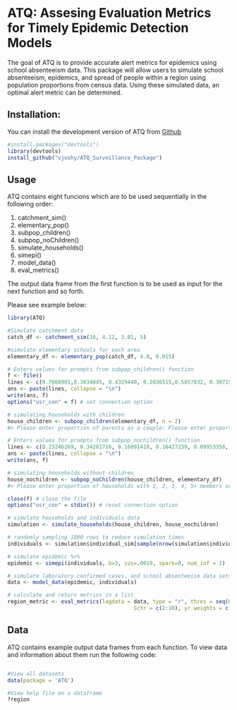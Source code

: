
<!-- README.md is generated from README.Rmd. Please edit that file -->

# ATQ: Assesing Evaluation Metrics for Timely Epidemic Detection Models

The goal of ATQ is to provide accurate alert metrics for epidemics using
school absenteeism data. This package will allow users to simulate
school absenteeism, epidemics, and spread of people within a region
using population proportions from census data. Using these simulated
data, an optimal alert metric can be determined.

## Installation:

You can install the development version of ATQ from
[Github](https://github.com/vjoshy/ATQ_Surveillance_Package)

``` r
#install.packages("devtools")
library(devtools)
install_github("vjoshy/ATQ_Surveillance_Package")
```

## Usage

ATQ contains eight funcions which are to be used sequentially in the
following order:  

1.  catchment_sim()
2.  elementary_pop()
3.  subpop_children()
4.  subpop_noChildren()
5.  simulate_households()
6.  simepi()
7.  model_data()
8.  eval_metrics()

The output data frame from the first function is to be used as input for
the next function and so forth.

Please see example below:

``` r
library(ATQ)

#Simulate catchment data
catch_df <- catchment_sim(16, 4.12, 3.01, 5)

#simulate elementary schools for each area
elementary_df <- elementary_pop(catch_df, 4.8, 0.015)

# Enters values for prompts from subpop_children() function
f <- file()
lines <- c(0.7668901,0.3634045, 0.4329440, 0.2036515,0.5857832, 0.3071523, 0.1070645,0.4976825)
ans <- paste(lines, collapse = "\n")
write(ans, f)
options("usr_con" = f) # set connection option

# simulating households with children
house_children <- subpop_children(elementary_df, n = 2)
#> Please enter proportion of parents as a couple: Please enter proportion of coupled parents with 1, 2, 3+ children separated by space:Please enter proportion of single parents with 1, 2, 3+ children separated by space:Please enter proportion of children that are of elementary school age:

# Enters values for prompts from subpop_nochildren() function
lines <- c(0.23246269, 0.34281716, 0.16091418, 0.16427239, 0.09953358, 0.4277052)
ans <- paste(lines, collapse = "\n")
write(ans, f)

# simulating households without children
house_nochildren <- subpop_noChildren(house_children, elementary_df)
#> Please enter proportion of households with 1, 2, 3, 4, 5+ members separted by space: Please enter proportion of households with children:

close(f) # close the file
options("usr_con" = stdin()) # reset connection option

# simulate households and individuals data
simulation <- simulate_households(house_children, house_nochildren)

# randomly sampling 1000 rows to reduce simulation times
individuals <- simulation$individual_sim[sample(nrow(simulation$individual_sim),1000),]

# simulate epidemic %>% 
epidemic <- simepi(individuals, b=3, sus=.0019, spark=0, num_inf = 2)

# simulate laboratory confirmed cases, and school absenteeism data sets
data <- model_data(epidemic, individuals)

# calculate and return metrics in a list
region_metric <- eval_metrics(lagdata = data, type = "r", thres = seq(0.1,0.6,by = 0.05),
                                        ScYr = c(2:10), yr.weights = c(1:9)/sum(c(1:9)))
```

## Data

ATQ contains example output data frames from each function. To view data
and information about them run the following code:

``` r

#View all datasets 
data(package = 'ATQ')

#View help file on a dataframe
?region
```

